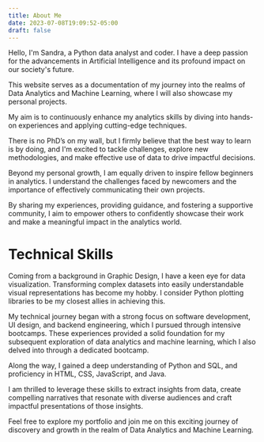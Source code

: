 ```yaml
---
title: About Me
date: 2023-07-08T19:09:52-05:00
draft: false
---
```


Hello, I'm Sandra, a Python data analyst and coder. I have a deep passion for the advancements in Artificial Intelligence and its profound impact on our society's future.

This website serves as a documentation of my journey into the realms of Data Analytics and Machine Learning, where I will also showcase my personal projects.

My aim is to continuously enhance my analytics skills by diving into hands-on experiences and applying cutting-edge techniques. 

There is no PhD’s on my wall, but I firmly believe that the best way to learn is by doing, and I'm excited to tackle challenges, explore new methodologies, and make effective use of data to drive impactful decisions.

Beyond my personal growth, I am equally driven to inspire fellow beginners in analytics. 
I understand the challenges faced by newcomers and the importance of effectively communicating their own projects. 

By sharing my experiences, providing guidance, and fostering a supportive community, I aim to empower others to confidently showcase their work and make a meaningful impact in the analytics world.

# Technical Skills

Coming from a background in Graphic Design, I have a keen eye for data visualization. Transforming complex datasets into easily understandable visual representations has become my hobby. I consider Python plotting libraries to be my closest allies in achieving this.

My technical journey began with a strong focus on software development, UI design, and backend engineering, which I pursued through intensive bootcamps.
These experiences provided a solid foundation for my subsequent exploration of data analytics and machine learning, which I also delved into through a dedicated bootcamp.

Along the way, I gained a deep understanding of Python and SQL, and proficiency in HTML, CSS, JavaScript, and Java. 

I am thrilled to leverage these skills to extract insights from data, create compelling narratives that resonate with diverse audiences and craft impactful presentations of those insights.

Feel free to explore my portfolio and join me on this exciting journey of discovery and growth in the realm of Data Analytics and Machine Learning.

